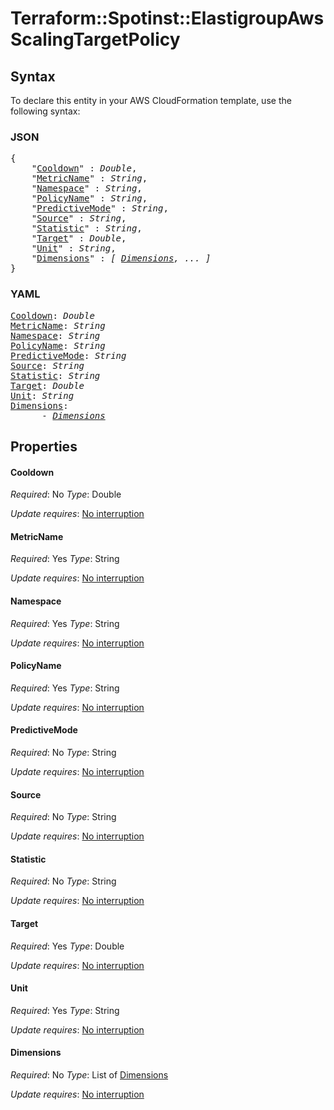 # Terraform::Spotinst::ElastigroupAws ScalingTargetPolicy

## Syntax

To declare this entity in your AWS CloudFormation template, use the following syntax:

### JSON

<pre>
{
    "<a href="#cooldown" title="Cooldown">Cooldown</a>" : <i>Double</i>,
    "<a href="#metricname" title="MetricName">MetricName</a>" : <i>String</i>,
    "<a href="#namespace" title="Namespace">Namespace</a>" : <i>String</i>,
    "<a href="#policyname" title="PolicyName">PolicyName</a>" : <i>String</i>,
    "<a href="#predictivemode" title="PredictiveMode">PredictiveMode</a>" : <i>String</i>,
    "<a href="#source" title="Source">Source</a>" : <i>String</i>,
    "<a href="#statistic" title="Statistic">Statistic</a>" : <i>String</i>,
    "<a href="#target" title="Target">Target</a>" : <i>Double</i>,
    "<a href="#unit" title="Unit">Unit</a>" : <i>String</i>,
    "<a href="#dimensions" title="Dimensions">Dimensions</a>" : <i>[ <a href="scalingtargetpolicy-dimensions.md">Dimensions</a>, ... ]</i>
}
</pre>

### YAML

<pre>
<a href="#cooldown" title="Cooldown">Cooldown</a>: <i>Double</i>
<a href="#metricname" title="MetricName">MetricName</a>: <i>String</i>
<a href="#namespace" title="Namespace">Namespace</a>: <i>String</i>
<a href="#policyname" title="PolicyName">PolicyName</a>: <i>String</i>
<a href="#predictivemode" title="PredictiveMode">PredictiveMode</a>: <i>String</i>
<a href="#source" title="Source">Source</a>: <i>String</i>
<a href="#statistic" title="Statistic">Statistic</a>: <i>String</i>
<a href="#target" title="Target">Target</a>: <i>Double</i>
<a href="#unit" title="Unit">Unit</a>: <i>String</i>
<a href="#dimensions" title="Dimensions">Dimensions</a>: <i>
      - <a href="scalingtargetpolicy-dimensions.md">Dimensions</a></i>
</pre>

## Properties

#### Cooldown

_Required_: No
_Type_: Double

_Update requires_: [No interruption](https://docs.aws.amazon.com/AWSCloudFormation/latest/UserGuide/using-cfn-updating-stacks-update-behaviors.html#update-no-interrupt)

#### MetricName

_Required_: Yes
_Type_: String

_Update requires_: [No interruption](https://docs.aws.amazon.com/AWSCloudFormation/latest/UserGuide/using-cfn-updating-stacks-update-behaviors.html#update-no-interrupt)

#### Namespace

_Required_: Yes
_Type_: String

_Update requires_: [No interruption](https://docs.aws.amazon.com/AWSCloudFormation/latest/UserGuide/using-cfn-updating-stacks-update-behaviors.html#update-no-interrupt)

#### PolicyName

_Required_: Yes
_Type_: String

_Update requires_: [No interruption](https://docs.aws.amazon.com/AWSCloudFormation/latest/UserGuide/using-cfn-updating-stacks-update-behaviors.html#update-no-interrupt)

#### PredictiveMode

_Required_: No
_Type_: String

_Update requires_: [No interruption](https://docs.aws.amazon.com/AWSCloudFormation/latest/UserGuide/using-cfn-updating-stacks-update-behaviors.html#update-no-interrupt)

#### Source

_Required_: No
_Type_: String

_Update requires_: [No interruption](https://docs.aws.amazon.com/AWSCloudFormation/latest/UserGuide/using-cfn-updating-stacks-update-behaviors.html#update-no-interrupt)

#### Statistic

_Required_: No
_Type_: String

_Update requires_: [No interruption](https://docs.aws.amazon.com/AWSCloudFormation/latest/UserGuide/using-cfn-updating-stacks-update-behaviors.html#update-no-interrupt)

#### Target

_Required_: Yes
_Type_: Double

_Update requires_: [No interruption](https://docs.aws.amazon.com/AWSCloudFormation/latest/UserGuide/using-cfn-updating-stacks-update-behaviors.html#update-no-interrupt)

#### Unit

_Required_: Yes
_Type_: String

_Update requires_: [No interruption](https://docs.aws.amazon.com/AWSCloudFormation/latest/UserGuide/using-cfn-updating-stacks-update-behaviors.html#update-no-interrupt)

#### Dimensions

_Required_: No
_Type_: List of <a href="scalingtargetpolicy-dimensions.md">Dimensions</a>

_Update requires_: [No interruption](https://docs.aws.amazon.com/AWSCloudFormation/latest/UserGuide/using-cfn-updating-stacks-update-behaviors.html#update-no-interrupt)

